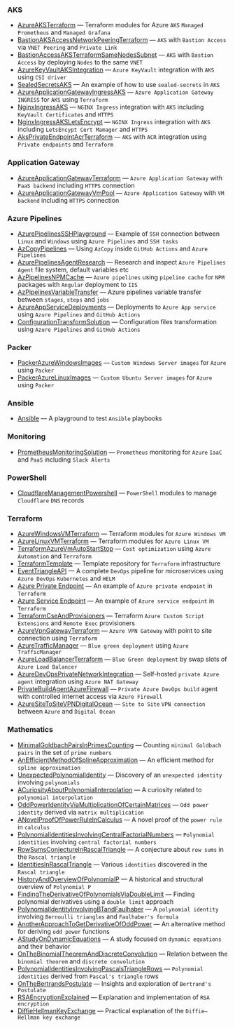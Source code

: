 ### AKS

- [AzureAKSTerraform](https://github.com/kolosovpetro/AzureAKSTerraform) &mdash; Terraform modules for Azure `AKS` `Managed Prometheus` and `Managed Grafana`
- [BastionAKSAccessNetworkPeeringTerraform](https://github.com/kolosovpetro/BastionAKSAccessNetworkPeeringTerraform) &mdash; `AKS` with `Bastion Access` via `VNET Peering` and `Private Link`
- [BastionAccessAKSTerraformSameNodesSubnet](https://github.com/kolosovpetro/BastionAccessAKSTerraformSameNodesSubnet) &mdash; `AKS` with `Bastion Access` by deploying `Nodes` to the same `VNET`
- [AzureKeyVaultAKSIntegration](https://github.com/kolosovpetro/AzureKeyVaultAKSIntegration) &mdash; `Azure KeyVault` integration with `AKS` using `CSI driver`
- [SealedSecretsAKS](https://github.com/kolosovpetro/SealedSecretsAKS) &mdash; An example of how to use `sealed-secrets` in `AKS`
- [AzureApplicationGatewayIngressAKS](https://github.com/kolosovpetro/AzureApplicationGatewayIngressAKS) &mdash; `Azure Application Gateway` `INGRESS` for `AKS` using `Terraform`
- [NginxIngressAKS](https://github.com/kolosovpetro/NginxIngressAKS) &mdash; `NGINX Ingress` integration with `AKS` including `KeyVault Certificates` and `HTTPS`
- [NginxIngressAKSLetsEncrypt](https://github.com/kolosovpetro/NginxIngressAKSLetsEncrypt) &mdash; `NGINX Ingress` integration with `AKS` including `LetsEncypt Cert Mamager` and `HTTPS`
- [AksPrivateEndpointAcrTerraform](https://github.com/kolosovpetro/AksPrivateEndpointAcrTerraform) &mdash; `AKS` with `ACR` integration using `Private endpoints` and `Terraform`

### Application Gateway

- [AzureApplicationGatewayTerraform](https://github.com/kolosovpetro/AzureApplicationGatewayTerraform) &mdash; `Azure Application Gateway` with `PaaS backend` including `HTTPS` connection
- [AzureApplicationGatewayVmPool](https://github.com/kolosovpetro/AzureApplicationGatewayVmPool) &mdash; `Azure Application Gateway` with `VM backend` including `HTTPS` connection

### Azure Pipelines

- [AzurePipelinesSSHPlayground](https://github.com/kolosovpetro/AzurePipelinesSSHPlayground) &mdash; Example of `SSH` connection between `Linux` and `Windows` using `Azure Pipelines` and `SSH tasks`
- [AzCopyPipelines](https://github.com/kolosovpetro/AzCopyPipelines) &mdash; Using `AzCopy` inside `GitHub Actions` and `Azure Pipelines`
- [AzurePipelinesAgentResearch](https://github.com/kolosovpetro/AzurePipelinesAgentResearch) &mdash; Research and inspect `Azure Pipelines Agent` file system, default variables etc
- [AzPipelinesNPMCache](https://github.com/kolosovpetro/AzPipelinesNPMCache) &mdash; `Azure pipelines` using `pipeline cache` for `NPM` packages with `Angular` deployment to `IIS`
- [AzPipelinesVariableTransfer](https://github.com/kolosovpetro/AzPipelinesVariableTransfer) &mdash; Azure pipelines variable transfer between `stages`, `steps` and `jobs`
- [AzureAppServiceDeployments](https://github.com/kolosovpetro/AzureAppServiceDeployments) &mdash; Deployments to `Azure App service` using `Azure Pipelines` and `GitHub Actions`
- [ConfigurationTransformSolution](https://github.com/kolosovpetro/ConfigurationTransformSolution) &mdash; Configuration files transformation using `Azure Pipelines` and `GitHub Actions`

### Packer

- [PackerAzureWindowsImages](https://github.com/kolosovpetro/PackerAzureWindowsImages) &mdash; `Custom Windows Server images` for `Azure` using `Packer`
- [PackerAzureLinuxImages](https://github.com/kolosovpetro/PackerAzureLinuxImages) &mdash; `Custom Ubuntu Server images` for `Azure` using `Packer`

### Ansible

- [Ansible](https://github.com/kolosovpetro/Ansible) &mdash; A playground to test `Ansible` playbooks

### Monitoring

- [PrometheusMonitoringSolution](https://github.com/kolosovpetro/Prometheus) &mdash; `Prometheus` monitoring for `Azure` `IaaC` and `PaaS` including `Slack Alerts`

### PowerShell

- [CloudflareManagementPowershell](https://github.com/kolosovpetro/CloudflareManagementPowershell) &mdash; `PowerShell` modules to manage `Cloudflare` `DNS` records

### Terraform

- [AzureWindowsVMTerraform](https://github.com/kolosovpetro/AzureWindowsVMTerraform) &mdash; Terraform modules for `Azure Windows VM`
- [AzureLinuxVMTerraform](https://github.com/kolosovpetro/AzureLinuxVMTerraform) &mdash; Terraform modules for `Azure Linux VM`
- [TerraformAzureVmAutoStartStop](https://github.com/kolosovpetro/TerraformAzureVmAutoStartStop) &mdash; `Cost optimization` using `Azure Automation` and `Terraform`
- [TerraformTemplate](https://github.com/kolosovpetro/terraform-template) &mdash; Template repository for `Terraform` infrastructure
- [EventTriangleAPI](https://github.com/EventTriangle/EventTriangleAPI) &mdash; A complete `DevOps` pipeline for microservices using `Azure DevOps` `Kubernetes` and `HELM`
- [Azure Private Endpoint](https://github.com/kolosovpetro/AzurePrivateEndpoint) &mdash; An example of `Azure private endpoint` in `Terraform`
- [Azure Service Endpoint](https://github.com/kolosovpetro/AzureServiceEndpoint) &mdash; An example of `Azure service endpoint` in `Terraform`
- [TerraformCseAndProvisioners](https://github.com/kolosovpetro/TerraformCseAndProvisioners) &mdash; Terraform `Azure Custom Script Extensions` and `Remote Exec` provisioners
- [AzureVpnGatewayTerraform](https://github.com/kolosovpetro/AzureVpnGatewayTerraform) &mdash; `Azure VPN Gateway` with point to site connection using `Terraform`
- [AzureTrafficManager](https://github.com/kolosovpetro/AzureTrafficManager) &mdash; `Blue green deployment` using `Azure TrafficManager`
- [AzureLoadBalancerTerraform](https://github.com/kolosovpetro/AzureLoadBalancerTerraform) &mdash; `Blue Green deployment` by swap slots of `Azure Load Balancer`
- [AzureDevOpsPrivateNetworkIntegration](https://github.com/kolosovpetro/AzureDevOpsPrivateNetworkIntegration) &mdash; Self-hosted `private Azure agent` integration using `Azure NAT Gateway`
- [PrivateBuildAgentAzureFirewall](https://github.com/kolosovpetro/PrivateBuildAgentAzureFirewall) &mdash; `Private Azure DevOps build` agent with controlled internet access via `Azure Firewall`
- [AzureSiteToSiteVPNDigitalOcean](https://github.com/kolosovpetro/AzureSiteToSiteVPNDigitalOcean) &mdash; `Site to Site` `VPN connection` between `Azure` and `Digital Ocean`

### Mathematics

- [MinimalGoldbachPairsInPrimesCounting](https://github.com/kolosovpetro/MinimalGoldbachPairsInPrimesCounting) &mdash; Counting `minimal Goldbach pairs` in the set of `prime numbers`
- [AnEfficientMethodOfSplineApproximation](https://github.com/kolosovpetro/AnEfficientMethodOfSplineApproximation) &mdash; An efficient method for `spline approximation`
- [UnexpectedPolynomialIdentity](https://github.com/kolosovpetro/UnexpectedPolynomialIdentity) &mdash; Discovery of an `unexpected identity` involving `polynomials`
- [ACuriosityAboutPolynomialInterpolation](https://github.com/kolosovpetro/ACuriosityAboutPolynomialInterpolation) &mdash; A curiosity related to `polynomial interpolation`
- [OddPowerIdentityViaMultiplicationOfCertainMatrices](https://github.com/kolosovpetro/OddPowerIdentityViaMultiplicationOfCertainMatrices) &mdash; `Odd power identity` derived via `matrix multiplication`
- [ANovelProofOfPowerRuleInCalculus](https://github.com/kolosovpetro/ANovelProofOfPowerRuleInCalculus) &mdash; A novel proof of the `power rule` in `calculus`
- [PolynomialIdentitiesInvolvingCentralFactorialNumbers](https://github.com/kolosovpetro/PolynomialIdentitiesInvolvingCentralFactorialNumbers) &mdash; `Polynomial identities` involving `central factorial numbers`
- [RowSumsConjectureInRascalTriangle](https://github.com/kolosovpetro/RowSumsConjectureInRascalTriangle) &mdash; A conjecture about `row sums` in the `Rascal triangle`
- [IdentitiesInRascalTriangle](https://github.com/kolosovpetro/IdentitiesInRascalTriangle) &mdash; Various `identities` discovered in the `Rascal triangle`
- [HistoryAndOverviewOfPolynomialP](https://github.com/kolosovpetro/HistoryAndOverviewOfPolynomialP) &mdash; A historical and structural overview of `Polynomial P`
- [FindingTheDerivativeOfPolynomialsViaDoubleLimit](https://github.com/kolosovpetro/FindingTheDerivativeOfPolynomialsViaDoubleLimit) &mdash; Finding polynomial derivatives using a `double limit` approach
- [PolynomialIdentityInvolvingBTandFaulhaber](https://github.com/kolosovpetro/PolynomialIdentityInvolvingBTandFaulhaber) &mdash; A `polynomial identity` involving `Bernoulli triangles` and `Faulhaber's formula`
- [AnotherApproachToGetDerivativeOfOddPower](https://github.com/kolosovpetro/AnotherApproachToGetDerivativeOfOddPower) &mdash; An alternative method for deriving `odd power` functions
- [AStudyOnDynamicEquations](https://github.com/kolosovpetro/AStudyOnDynamicEquations) &mdash; A study focused on `dynamic equations` and their behavior
- [OnTheBinomialTheoremAndDiscreteConvolution](https://github.com/kolosovpetro/OnTheBinomialTheoremAndDiscreteConvolution) &mdash; Relation between the `binomial theorem` and `discrete convolution`
- [PolynomialIdentitiesInvolvingPascalsTriangleRows](https://github.com/kolosovpetro/PolynomialIdentitiesInvolvingPascalsTriangleRows) &mdash; `Polynomial identities` derived from `Pascal's triangle` rows
- [OnTheBertrandsPostulate](https://github.com/kolosovpetro/OnTheBertrandsPostulate) &mdash; Insights and exploration of `Bertrand's Postulate`
- [RSAEncryptionExplained](https://github.com/kolosovpetro/RSAEncryptionExplained) &mdash; Explanation and implementation of `RSA encryption`
- [DiffieHellmanKeyExchange](https://github.com/kolosovpetro/DiffieHellmanKeyExchange) &mdash; Practical explanation of the `Diffie–Hellman key exchange`


